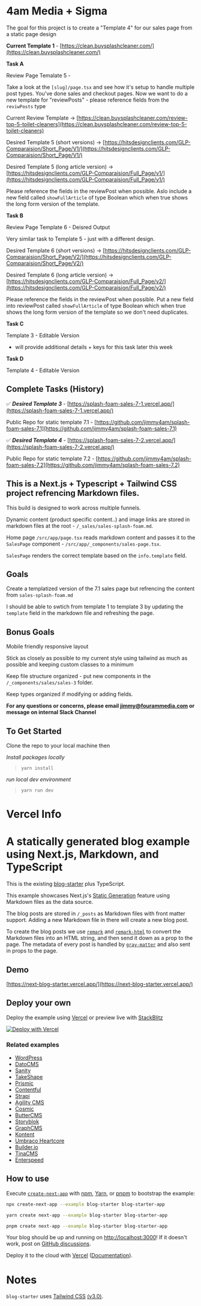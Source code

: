 # 4am Media + Sigma

The goal for this project is to create a "Template 4" for our sales page from a static page design

**Current Template 1** - [https://clean.buysplashcleaner.com/](https://clean.buysplashcleaner.com/)

**Task A**

Review Page Temalate 5 -

Take a look at the `[slug]/page.tsx` and see how it's setup to handle multiple post types. You've done sales and checkout pages. Now we want to do a new template for "reviewPosts" - please reference fields from the `reviwPosts` type

Current Review Template -> [https://clean.buysplashcleaner.com/review-top-5-toilet-cleaners](https://clean.buysplashcleaner.com/review-top-5-toilet-cleaners)

Desired Template 5 (short versions) -> [https://hitsdesignclients.com/GLP-Comparaision/Short_Page/V1/](https://hitsdesignclients.com/GLP-Comparaision/Short_Page/V1/)

Desired Template 5 (long article version) -> [https://hitsdesignclients.com/GLP-Comparaision/Full_Page/v1/](https://hitsdesignclients.com/GLP-Comparaision/Full_Page/v1/)

Please reference the fields in the reviewPost when possible. Aslo include a new field called `showFullArticle` of type Boolean which when true shows the long form version of the template.

**Task B**

Review Page Template 6 - Deisred Output

Very similar task to Template 5 - just with a different design.

Desired Template 6 (short versions) -> [https://hitsdesignclients.com/GLP-Comparaision/Short_Page/V2/](https://hitsdesignclients.com/GLP-Comparaision/Short_Page/V2/)

Desired Template 6 (long article version) -> [https://hitsdesignclients.com/GLP-Comparaision/Full_Page/v2/](https://hitsdesignclients.com/GLP-Comparaision/Full_Page/v2/)

Please reference the fields in the reviewPost when possible. Put a new field into reviewPost called `showFullArticle` of type Boolean which when true shows the long form version of the template so we don't need duplicates.

**Task C**

Template 3 - Editable Version

- will provide additional details + keys for this task later this week

**Task D**

Template 4 - Editable Version

## Complete Tasks (History)

✅ **_Desired Template 3_** - [https://splash-foam-sales-7-1.vercel.app/](https://splash-foam-sales-7-1.vercel.app/)

Public Repo for static template 7.1 - [https://github.com/jimmy4am/splash-foam-sales-7.1](https://github.com/jimmy4am/splash-foam-sales-7.1)

✅ **_Desired Template 4_** - [https://splash-foam-sales-7-2.vercel.app/](https://splash-foam-sales-7-2.vercel.app/)

Public Repo for static template 7.2 - [https://github.com/jimmy4am/splash-foam-sales-7.2](https://github.com/jimmy4am/splash-foam-sales-7.2)

## This is a Next.js + Typescript + Tailwind CSS project refrencing Markdown files.

This build is designed to work across multiple funnels.

Dynamic content (product specific content..) and image links are stored in markdown files at the root - `/_sales/sales-splash-foam.md`.

Home page `/src/app/page.tsx` reads markdown content and passes it to the `SalesPage` component - `/src/app/_components/sales-page.tsx`.

`SalesPage` renders the correct template based on the `info.template` field.

## Goals

Create a templatized version of the 7.1 sales page but refrencing the content from `sales-splash-foam.md`

I should be able to swtich from template 1 to template 3 by updating the `template` field in the markdown file and refreshing the page.

## Bonus Goals

Mobile friendly responsive layout

Stick as closely as possible to my current style using tailwind as much as possible and keeping custom classes to a minimum

Keep file structure organized - put new components in the `/_components/sales/sales-3` folder.

Keep types organized if modifying or adding fields.

**For any questions or concerns, please email jimmy@fourammedia.com or message on internal Slack Channel**

## To Get Started

Clone the repo to your local machine then

_Install packages locally_

> `yarn install`

_run local dev environment_

> `yarn run dev`

# Vercel Info

# A statically generated blog example using Next.js, Markdown, and TypeScript

This is the existing [blog-starter](https://github.com/vercel/next.js/tree/canary/examples/blog-starter) plus TypeScript.

This example showcases Next.js's [Static Generation](https://nextjs.org/docs/app/building-your-application/routing/layouts-and-templates) feature using Markdown files as the data source.

The blog posts are stored in `/_posts` as Markdown files with front matter support. Adding a new Markdown file in there will create a new blog post.

To create the blog posts we use [`remark`](https://github.com/remarkjs/remark) and [`remark-html`](https://github.com/remarkjs/remark-html) to convert the Markdown files into an HTML string, and then send it down as a prop to the page. The metadata of every post is handled by [`gray-matter`](https://github.com/jonschlinkert/gray-matter) and also sent in props to the page.

## Demo

[https://next-blog-starter.vercel.app/](https://next-blog-starter.vercel.app/)

## Deploy your own

Deploy the example using [Vercel](https://vercel.com?utm_source=github&utm_medium=readme&utm_campaign=next-example) or preview live with [StackBlitz](https://stackblitz.com/github/vercel/next.js/tree/canary/examples/blog-starter)

[![Deploy with Vercel](https://vercel.com/button)](https://vercel.com/new/clone?repository-url=https://github.com/vercel/next.js/tree/canary/examples/blog-starter&project-name=blog-starter&repository-name=blog-starter)

### Related examples

- [WordPress](/examples/cms-wordpress)
- [DatoCMS](/examples/cms-datocms)
- [Sanity](/examples/cms-sanity)
- [TakeShape](/examples/cms-takeshape)
- [Prismic](/examples/cms-prismic)
- [Contentful](/examples/cms-contentful)
- [Strapi](/examples/cms-strapi)
- [Agility CMS](/examples/cms-agilitycms)
- [Cosmic](/examples/cms-cosmic)
- [ButterCMS](/examples/cms-buttercms)
- [Storyblok](/examples/cms-storyblok)
- [GraphCMS](/examples/cms-graphcms)
- [Kontent](/examples/cms-kontent)
- [Umbraco Heartcore](/examples/cms-umbraco-heartcore)
- [Builder.io](/examples/cms-builder-io)
- [TinaCMS](/examples/cms-tina/)
- [Enterspeed](/examples/cms-enterspeed)

## How to use

Execute [`create-next-app`](https://github.com/vercel/next.js/tree/canary/packages/create-next-app) with [npm](https://docs.npmjs.com/cli/init), [Yarn](https://yarnpkg.com/lang/en/docs/cli/create/), or [pnpm](https://pnpm.io) to bootstrap the example:

```bash
npx create-next-app --example blog-starter blog-starter-app
```

```bash
yarn create next-app --example blog-starter blog-starter-app
```

```bash
pnpm create next-app --example blog-starter blog-starter-app
```

Your blog should be up and running on [http://localhost:3000](http://localhost:3000)! If it doesn't work, post on [GitHub discussions](https://github.com/vercel/next.js/discussions).

Deploy it to the cloud with [Vercel](https://vercel.com/new?utm_source=github&utm_medium=readme&utm_campaign=next-example) ([Documentation](https://nextjs.org/docs/deployment)).

# Notes

`blog-starter` uses [Tailwind CSS](https://tailwindcss.com) [(v3.0)](https://tailwindcss.com/blog/tailwindcss-v3).
